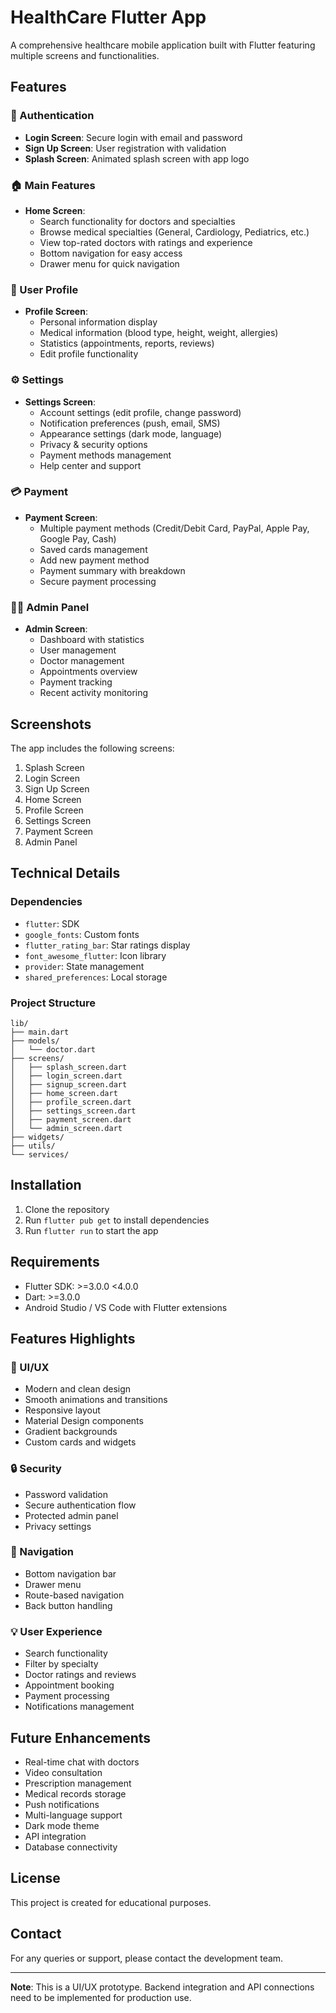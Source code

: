 # HealthCare Flutter App

A comprehensive healthcare mobile application built with Flutter featuring multiple screens and functionalities.

## Features

### 🔐 Authentication
- **Login Screen**: Secure login with email and password
- **Sign Up Screen**: User registration with validation
- **Splash Screen**: Animated splash screen with app logo

### 🏠 Main Features
- **Home Screen**: 
  - Search functionality for doctors and specialties
  - Browse medical specialties (General, Cardiology, Pediatrics, etc.)
  - View top-rated doctors with ratings and experience
  - Bottom navigation for easy access
  - Drawer menu for quick navigation

### 👤 User Profile
- **Profile Screen**:
  - Personal information display
  - Medical information (blood type, height, weight, allergies)
  - Statistics (appointments, reports, reviews)
  - Edit profile functionality

### ⚙️ Settings
- **Settings Screen**:
  - Account settings (edit profile, change password)
  - Notification preferences (push, email, SMS)
  - Appearance settings (dark mode, language)
  - Privacy & security options
  - Payment methods management
  - Help center and support

### 💳 Payment
- **Payment Screen**:
  - Multiple payment methods (Credit/Debit Card, PayPal, Apple Pay, Google Pay, Cash)
  - Saved cards management
  - Add new payment method
  - Payment summary with breakdown
  - Secure payment processing

### 👨‍💼 Admin Panel
- **Admin Screen**:
  - Dashboard with statistics
  - User management
  - Doctor management
  - Appointments overview
  - Payment tracking
  - Recent activity monitoring

## Screenshots

The app includes the following screens:
1. Splash Screen
2. Login Screen
3. Sign Up Screen
4. Home Screen
5. Profile Screen
6. Settings Screen
7. Payment Screen
8. Admin Panel

## Technical Details

### Dependencies
- `flutter`: SDK
- `google_fonts`: Custom fonts
- `flutter_rating_bar`: Star ratings display
- `font_awesome_flutter`: Icon library
- `provider`: State management
- `shared_preferences`: Local storage

### Project Structure
```
lib/
├── main.dart
├── models/
│   └── doctor.dart
├── screens/
│   ├── splash_screen.dart
│   ├── login_screen.dart
│   ├── signup_screen.dart
│   ├── home_screen.dart
│   ├── profile_screen.dart
│   ├── settings_screen.dart
│   ├── payment_screen.dart
│   └── admin_screen.dart
├── widgets/
├── utils/
└── services/
```

## Installation

1. Clone the repository
2. Run `flutter pub get` to install dependencies
3. Run `flutter run` to start the app

## Requirements

- Flutter SDK: >=3.0.0 <4.0.0
- Dart: >=3.0.0
- Android Studio / VS Code with Flutter extensions

## Features Highlights

### 🎨 UI/UX
- Modern and clean design
- Smooth animations and transitions
- Responsive layout
- Material Design components
- Gradient backgrounds
- Custom cards and widgets

### 🔒 Security
- Password validation
- Secure authentication flow
- Protected admin panel
- Privacy settings

### 📱 Navigation
- Bottom navigation bar
- Drawer menu
- Route-based navigation
- Back button handling

### 💡 User Experience
- Search functionality
- Filter by specialty
- Doctor ratings and reviews
- Appointment booking
- Payment processing
- Notifications management

## Future Enhancements

- Real-time chat with doctors
- Video consultation
- Prescription management
- Medical records storage
- Push notifications
- Multi-language support
- Dark mode theme
- API integration
- Database connectivity

## License

This project is created for educational purposes.

## Contact

For any queries or support, please contact the development team.

---

**Note**: This is a UI/UX prototype. Backend integration and API connections need to be implemented for production use.
